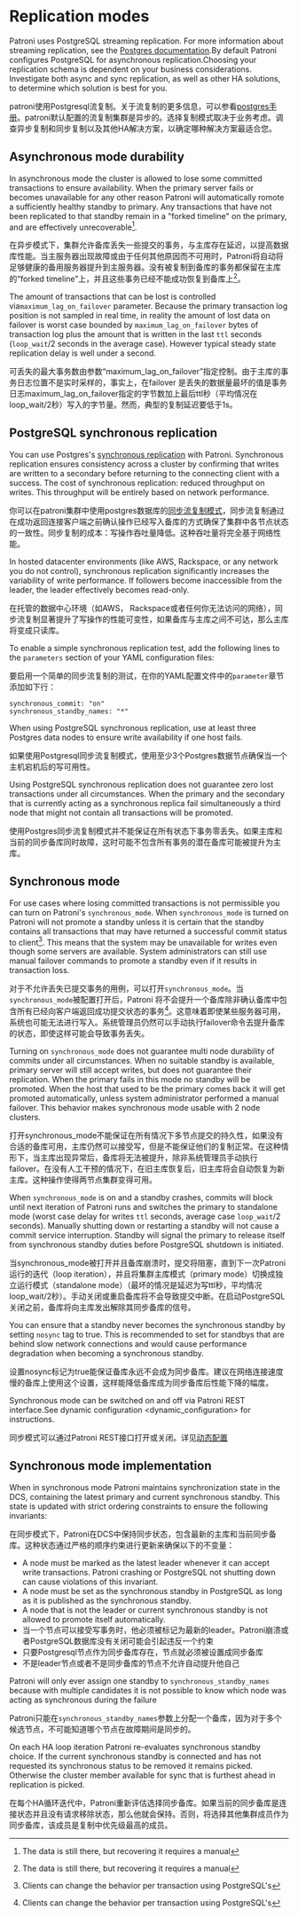 Replication modes
=================

Patroni uses PostgreSQL streaming replication. For more information about streaming replication, see the [Postgres documentation](http://www.postgresql.org/docs/current/static/warm-standby.html#STREAMING-REPLICATION).By default Patroni configures PostgreSQL for asynchronous replication.Choosing your replication schema is dependent on your business considerations. Investigate both async and sync replication, as well as other HA solutions, to determine which solution is best for you.

patroni使用Postgresql流复制。关于流复制的更多信息，可以参看[postgres手册](http://www.postgresql.org/docs/current/static/warm-standby.html#STREAMING-REPLICATION)。patroni默认配置的流复制集群是异步的。选择复制模式取决于业务考虑。调查异步复制和同步复制以及其他HA解决方案，以确定哪种解决方案最适合您。

Asynchronous mode durability
----------------------------

In asynchronous mode the cluster is allowed to lose some committed transactions to ensure availability. When the primary server fails or becomes unavailable for any other reason Patroni will automatically romote a sufficiently healthy standby to primary. Any transactions that have not been replicated to that standby remain in a "forked timeline" on the primary, and are effectively unrecoverable[^1].

在异步模式下，集群允许备库丢失一些提交的事务，与主库存在延迟，以提高数据库性能。当主服务器出现故障或由于任何其他原因而不可用时，Patroni将自动将足够健康的备用服务器提升到主服务器。没有被复制到备库的事务都保留在主库的“forked timeline”上，并且这些事务已经不能成功恢复到备库上[^1]。

The amount of transactions that can be lost is controlled via`maximum_lag_on_failover` parameter. Because the primary transaction log position is not sampled in real time, in reality the amount of lost data on failover is worst case bounded by `maximum_lag_on_failover` bytes of transaction log plus the amount that is written in the last `ttl` seconds (`loop_wait`/2 seconds in the average case). However typical steady state replication delay is well under a second.

可丢失的最大事务数由参数“maximum_lag_on_failover”指定控制。由于主库的事务日志位置不是实时采样的，事实上，在failover 是丢失的数据量最坏的值是事务日志maximum_lag_on_failover指定的字节数加上最后ttl秒（平均情况在loop_wait/2秒）写入的字节量。然而，典型的复制延迟要低于1s。

PostgreSQL synchronous replication
----------------------------------

You can use Postgres's [synchronous replication](http://www.postgresql.org/docs/current/static/warm-standby.html#SYNCHRONOUS-REPLICATION) with Patroni. Synchronous replication ensures consistency across a cluster by confirming that writes are written to a secondary before returning to the connecting client with a success. The cost of synchronous replication: reduced throughput on writes. This throughput
will be entirely based on network performance.

你可以在patroni集群中使用postgres数据库的[同步流复制模式](http://www.postgresql.org/docs/current/static/warm-standby.html#SYNCHRONOUS-REPLICATION)，同步流复制通过在成功返回连接客户端之前确认操作已经写入备库的方式确保了集群中各节点状态的一致性。同步复制的成本：写操作吞吐量降低。这种吞吐量将完全基于网络性能。

In hosted datacenter environments (like AWS, Rackspace, or any network you do not control), synchronous replication significantly increases the variability of write performance. If followers become inaccessible from the leader, the leader effectively becomes read-only.

在托管的数据中心环境（如AWS， Rackspace或者任何你无法访问的网络），同步流复制显著提升了写操作的性能可变性，如果备库与主库之间不可达，那么主库将变成只读库。

To enable a simple synchronous replication test, add the following lines to the `parameters` section of your YAML configuration files:

要启用一个简单的同步流复制的测试，在你的YAML配置文件中的`parameter`章节添加如下行：

``` {.sourceCode .YAML}
synchronous_commit: "on"
synchronous_standby_names: "*"
```

When using PostgreSQL synchronous replication, use at least three Postgres data nodes to ensure write availability if one host fails.

如果使用Postgresql同步流复制模式，使用至少3个Postgres数据节点确保当一个主机宕机后的写可用性。

Using PostgreSQL synchronous replication does not guarantee zero lost transactions under all circumstances. When the primary and the secondary that is currently acting as a synchronous replica fail simultaneously a third node that might not contain all transactions will be promoted.

使用Postgres同步流复制模式并不能保证在所有状态下事务零丢失。如果主库和当前的同步备库同时故障，这时可能不包含所有事务的潜在备库可能被提升为主库。

Synchronous mode
----------------

For use cases where losing committed transactions is not permissible you can turn on Patroni's `synchronous_mode`. When `synchronous_mode` is turned on Patroni will not promote a standby unless it is certain that the standby contains all transactions that may have returned a successful commit status to client[^2]. This means that the system may be unavailable for writes even though some servers are available. System administrators can still use manual failover commands to promote a standby even if it results in transaction loss.

对于不允许丢失已提交事务的用例，可以打开`synchronous_mode`。当`synchronous_mode`被配置打开后，Patroni 将不会提升一个备库除非确认备库中包含所有已经向客户端返回成功提交状态的事务[^2]。这意味着即使某些服务器可用，系统也可能无法进行写入。系统管理员仍然可以手动执行failover命令去提升备库的状态，即使这样可能会导致事务丢失。

Turning on `synchronous_mode` does not guarantee multi node durability of commits under all circumstances. When no suitable standby is available, primary server will still accept writes, but does not
guarantee their replication. When the primary fails in this mode no standby will be promoted. When the host that used to be the primary comes back it will get promoted automatically, unless system administrator performed a manual failover. This behavior makes synchronous mode usable with 2 node clusters.

打开synchronous_mode不能保证在所有情况下多节点提交的持久性，如果没有合适的备库可用，主库仍然可以接受写，但是不能保证他们的复制正常。在这种情形下，当主库出现异常后，备库将无法被提升，除非系统管理员手动执行failover。在没有人工干预的情况下，在旧主库恢复后，旧主库将会自动恢复为新主库。这种操作使得两节点集群变得可用。

When `synchronous_mode` is on and a standby crashes, commits will block until next iteration of Patroni runs and switches the primary to standalone mode (worst case delay for writes `ttl` seconds, average case
`loop_wait`/2 seconds). Manually shutting down or restarting a standby will not cause a commit service interruption. Standby will signal the primary to release itself from synchronous standby duties before
PostgreSQL shutdown is initiated.

当synchronous_mode被打开并且备库崩溃时，提交将阻塞，直到下一次Patroni运行的迭代（loop iteration），并且将集群主库模式（primary mode）切换成独立运行模式（standalone mode）（最坏的情况是延迟为写ttl秒，平均情况loop_wait/2秒）。手动关闭或重启备库将不会导致提交中断。在启动PostgreSQL关闭之前，备库将向主库发出解除其同步备库的信号。

You can ensure that a standby never becomes the synchronous standby by setting `nosync` tag to true. This is recommended to set for standbys that are behind slow network connections and would cause performance degradation when becoming a synchronous standby.

设置nosync标记为true能保证备库永远不会成为同步备库。建议在网络连接速度慢的备库上使用这个设置，这样能降低备库成为同步备库后性能下降的幅度。

Synchronous mode can be switched on and off via Patroni REST interface.See dynamic configuration &lt;dynamic\_configuration&gt; for instructions.

同步模式可以通过Patroni REST接口打开或关闭。详见[动态配置](./dynamic_configuration.md)

Synchronous mode implementation
-------------------------------

When in synchronous mode Patroni maintains synchronization state in the DCS, containing the latest primary and current synchronous standby. This state is updated with strict ordering constraints to ensure the following invariants:

在同步模式下，Patroni在DCS中保持同步状态，包含最新的主库和当前同步备库。这种状态通过严格的顺序约束进行更新来确保以下的不变量：

-   A node must be marked as the latest leader whenever it can accept write transactions. Patroni crashing or PostgreSQL not shutting down can cause violations of this invariant.
-   A node must be set as the synchronous standby in PostgreSQL as long as it is published as the synchronous standby.
-   A node that is not the leader or current synchronous standby is not allowed to promote itself automatically.
-   当一个节点可以接受写事务时，他必须被标记为最新的leader。Patroni崩溃或者PostgreSQL数据库没有关闭可能会引起违反一个约束
-   只要Postgresql节点作为同步备库存在，节点就必须被设置成同步备库
-   不是leader节点或者不是同步备库的节点不允许自动提升他自己

Patroni will only ever assign one standby to `synchronous_standby_names` because with multiple candidates it is not possible to know which node was acting as synchronous during the failure

Patroni只能在`synchronous_standby_names`参数上分配一个备库，因为对于多个候选节点，不可能知道哪个节点在故障期间是同步的。

On each HA loop iteration Patroni re-evaluates synchronous standby choice. If the current synchronous standby is connected and has not requested its synchronous status to be removed it remains picked.
Otherwise the cluster member available for sync that is furthest ahead in replication is picked.

在每个HA循环迭代中，Patroni重新评估选择同步备库。如果当前的同步备库是连接状态并且没有请求移除状态，那么他就会保持。否则，将选择其他集群成员作为同步备库，该成员是复制中优先级最高的成员。

[^1]: The data is still there, but recovering it requires a manual
[^1]: 数据仍然存在，但是恢复它需要数据库恢复专家的手动恢复。

    recovery effort by data recovery specialists. When Patroni is
    allowed to rewind with `use_pg_rewind` the forked timeline will be
    automatically erased to rejoin the failed primary with the cluster.
    当允许Patroni使用use_pg_rewind执行rewind，分叉的timeline将被擦除，这样失败的主节点将与集群重新连接起来。

[^2]: Clients can change the behavior per transaction using PostgreSQL's
[^2]: 客户端可以使用PostgreSQL的synchronous_commit设置来改变每个事物的行为

    `synchronous_commit` setting. Transactions with `synchronous_commit`
    values of `off` and `local` may be lost on fail over, but will not
    be blocked by replication delays.
    
    synchronous_commit 设置为off或者local在数据库集群进行故障转移时可能会导致事务丢失，但不会被复制延迟阻止。
